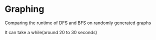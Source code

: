 # Graphing
Comparing the runtime of DFS and BFS on randomly generated graphs

It can take a while(around 20 to 30 seconds)
